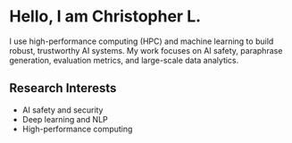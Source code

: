# Hello, I am Christopher L.

I use high-performance computing (HPC) and machine learning to build robust, trustworthy AI systems. My work focuses on AI safety, paraphrase generation, evaluation metrics, and large-scale data analytics.

## Research Interests

- AI safety and security  
- Deep learning and NLP  
- High-performance computing  
